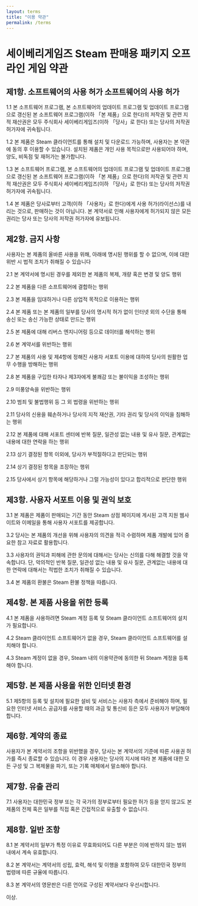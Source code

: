 ```yaml
---
layout: terms
title: "이용 약관"
permalink: /terms
---
```


# 세이베리게임즈 Steam 판매용 패키지 오프라인 게임 약관

## 제1항. 소프트웨어의 사용 허가 소프트웨어의 사용 허가
1.1 본 소프트웨어 프로그램, 본 소프트웨어의 업데이트 프로그램 및 업데이트 프로그램으로 갱신된 본 소프트웨어 프로그램(이하 「본 제품」으로 한다)의 저작권 및 관련 지적 재산권은 모두 주식회사 세이베리게임즈(이하 「당사」로 한다) 또는 당사의 저작권 허가자에 귀속됩니다.

1.2 본 제품은 Steam 클라이언트를 통해 설치 및 다운로드 가능하며, 사용자는 본 약관에 동의 후 이용할 수 있습니다. 설치된 제품은 개인 사용 목적으로만 사용되어야 하며, 양도, 비독점 및 재허가는 불가합니다.

1.3 본 소프트웨어 프로그램, 본 소프트웨어의 업데이트 프로그램 및 업데이트 프로그램으로 갱신된 본 소프트웨어 프로그램(이하 「본 제품」으로 한다)의 저작권 및 관련 지적 재산권은 모두 주식회사 세이베리게임즈(이하 「당사」로 한다) 또는 당사의 저작권 허가자에 귀속됩니다.

1.4 본 제품은 당사로부터 고객(이하 「사용자」로 한다)에게 사용 허가(라이선스)를 내리는 것으로, 판매하는 것이 아닙니다. 본 계약서로 인해 사용자에게 허가되지 않은 모든 권리는 당사 또는 당사의 저작권 허가자에 유보됩니다.


## 제2항. 금지 사항
사용자는 본 제품의 올바른 사용을 위해, 아래에 명시된 행위를 할 수 없으며, 이에 대한 위반 시 법적 조치가 취해질 수 있습니다

2.1 본 계약서에 명시된 경우를 제외한 본 제품의 복제, 개량 혹은 변경 및 양도 행위

2.2 본 제품을 다른 소프트웨어에 결합하는 행위

2.3 본 제품을 임대하거나 다른 상업적 목적으로 이용하는 행위

2.4 본 제품 또는 본 제품의 일부를 당사의 명시적 허가 없이 인터넷 외의 수단을 통해 송신 또는 송신 가능한 상태로 만드는 행위

2.5 본 제품에 대해 리버스 엔지니어링 등으로 데이터를 해석하는 행위

2.6 본 계약서를 위반하는 행위

2.7 본 제품의 사용 및 제4항에 정해진 사용자 서포트 이용에 대하여 당사의 원활한 업무 수행을 방해하는 행위

2.8 본 제품을 구입한 타자나 제3자에게 불쾌감 또는 불이익을 조성하는 행위

2.9 미풍양속을 위반하는 행위

2.10 범죄 및 불법행위 등 그 외 법령을 위반하는 행위

2.11 당사의 신용을 훼손하거나 당사의 지적 재산권, 기타 권리 및 당사의 이익을 침해하는 행위

2.12 본 제품에 대해 서포트 센터에 반복 질문, 일관성 없는 내용 및 유사 질문, 관계없는 내용에 대한 연락을 하는 행위

2.13 상기 결정된 항목 이외에, 당사가 부적절하다고 판단되는 행위

2.14 상기 결정된 항목을 조장하는 행위

2.15 당사에서 상기 항목에 해당하거나 그럴 가능성이 있다고 합리적으로 판단한 행위


## 제3항. 사용자 서포트 이용 및 권익 보호

3.1 본 제품은 제품이 판매되는 기간 동안 Steam 상점 페이지에 게시된 고객 지원 웹사이트와 이메일을 통해 사용자 서포트를 제공합니다.

3.2 당사는 본 제품의 개선을 위해 사용자의 의견을 적극 수렴하며 제품 개발에 있어 중요한 참고 자료로 활용합니다.

3.3 사용자의 권익과 피해에 관한 문의에 대해서는 당사는 신의를 다해 해결할 것을 약속합니다. 단, 악의적인 반복 질문, 일관성 없는 내용 및 유사 질문, 관계없는 내용에 대한 연락에 대해서는 적법한 조치가
취해질 수 있습니다.

3.4 본 제품의 환불은 Steam 환불 정책을 따릅니다.


## 제4항. 본 제품 사용을 위한 등록

4.1 본 제품을 사용하려면 Steam 계정 등록 및 Steam 클라이언트 소프트웨어의 설치가 필요합니다.

4.2 Steam 클라이언트 소프트웨어가 없을 경우, Steam 클라이언트 소프트웨어를 설치해야 합니다.

4.3 Steam 계정이 없을 경우, Steam 내의 이용약관에 동의한 뒤 Steam 계정을 등록해야 합니다.


## 제5항. 본 제품 사용을 위한 인터넷 환경

5.1 제5항의 등록 및 설치에 필요한 설비 및 서비스는 사용자 측에서 준비해야 하며, 필요한 인터넷 서비스 공급자를 사용할 때의 과금 및 통신비 등은 모두 사용자가 부담해야 합니다.


## 제6항. 계약의 종료
사용자가 본 계약서의 조항을 위반했을 경우, 당사는 본 계약서의 기준에 따른 사용권 허가를 즉시 종료할 수 있습니다. 이 경우 사용자는 당사의 지시에 따라 본 제품에 대한 모든 구성 및 그 복제물을 파기, 또는 기록 매체에서 말소해야 합니다.


## 제7항. 유출 관리

7.1 사용자는 대한민국 정부 또는 각 국가의 정부로부터 필요한 허가 등을 얻지 않고도 본 제품의 전체 혹은 일부를 직접 혹은 간접적으로 유출할 수 없습니다.


## 제8항. 일반 조항

8.1 본 계약서의 일부가 특정 이유로 무효화되어도 다른 부분은 이에 반하지 않는 범위 내에서 계속 유효합니다.

8.2 본 계약서는 계약서의 성립, 효력, 해석 및 이행을 포함하여 모두 대한민국 정부의 법령에 따른 규율에 따릅니다.

8.3 본 계약서의 영문판은 다른 언어로 구성된 계약서보다 우선시합니다.


이상.
